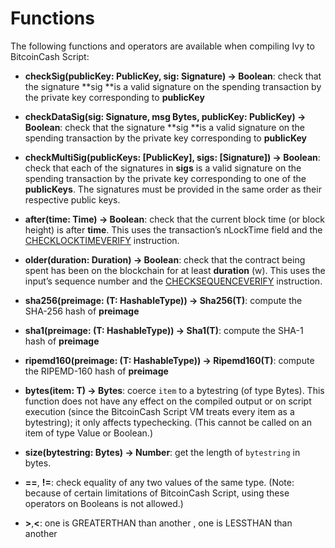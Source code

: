 # Functions

The following functions and operators are available when compiling Ivy to BitcoinCash Script:

* **checkSig(publicKey: PublicKey, sig: Signature) -> Boolean**: check that the signature **sig **is a valid signature on the spending transaction by the private key corresponding to **publicKey**
  
* **checkDataSig(sig: Signature, msg Bytes, publicKey: PublicKey) -> Boolean**: check that the signature **sig **is a valid signature on the spending transaction by the private key corresponding to **publicKey**
  
* **checkMultiSig(publicKeys: [PublicKey], sigs: [Signature]) -> Boolean**: check that each of the signatures in **sigs** is a valid signature on the spending transaction by the private key corresponding to one of the **publicKeys**. The signatures must be provided in the same order as their respective public keys.

* **after(time: Time) -> Boolean**: check that the current block time (or block height) is after **time**. This uses the transaction’s nLockTime field and the [CHECKLOCKTIMEVERIFY](https://github.com/bitcoin/bips/blob/master/bip-0065.mediawiki) instruction.

* **older(duration: Duration) -> Boolean**: check that the contract being spent has been on the blockchain for at least **duration** (w). This uses the input’s sequence number and the [CHECKSEQUENCEVERIFY](https://github.com/bitcoin/bips/blob/master/bip-0112.mediawiki) instruction.

* **sha256(preimage: (T: HashableType)) -> Sha256(T)**: compute the SHA-256 hash of **preimage**

* **sha1(preimage: (T: HashableType)) -> Sha1(T)**: compute the SHA-1 hash of **preimage**

* **ripemd160(preimage: (T: HashableType)) -> Ripemd160(T)**: compute the RIPEMD-160 hash of **preimage**

* **bytes(item: T) -> Bytes**: coerce `item` to a bytestring (of type Bytes). This function does not have any effect on the compiled output or on script execution (since the BitcoinCash Script VM treats every item as a bytestring); it only affects typechecking. (This cannot be called on an item of type Value or Boolean.)

* **size(bytestring: Bytes) -> Number**: get the length of `bytestring` in bytes.

* **==**, **!=**: check equality of any two values of the same type. (Note: because of certain limitations of BitcoinCash Script, using these operators on Booleans is not allowed.)

* **>**,**<**: one is GREATERTHAN than another , one is LESSTHAN than another